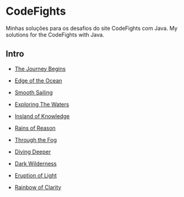 # CodeFights
Minhas soluções para os desafios do site CodeFights com Java.
My solutions for the CodeFights with Java.


## Intro
* [The Journey Begins](Intro/The_Journey_Begins)

* [Edge of the Ocean](Intro/Edge_of_the_Ocean)

* [Smooth Sailing](Intro/Smooth_Sailing)

* [Exploring The Waters](Intro/Exploring_The_Waters)

* [Insland of Knowledge](Intro/Insland_of_Knowledge)

* [Rains of Reason](Intro/Rains_of_Reason)

* [Through the Fog](Intro/Through_the_Fog)

* [Diving Deeper](Intro/Diving_Deeper)

* [Dark Wilderness](Intro/Dark_Wilderness)

* [Eruption of Light](Intro/Eruption_of_Light)

* [Rainbow of Clarity](Intro/Rainbow_of_Clarity)
